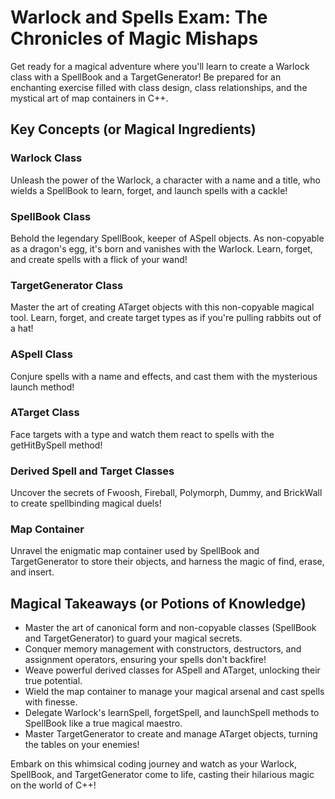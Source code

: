 # Warlock and Spells Exam: The Chronicles of Magic Mishaps
Get ready for a magical adventure where you'll learn to create a Warlock class with a SpellBook and a TargetGenerator! Be prepared for an enchanting exercise filled with class design, class relationships, and the mystical art of map containers in C++.

## Key Concepts (or Magical Ingredients)

### Warlock Class
Unleash the power of the Warlock, a character with a name and a title, who wields a SpellBook to learn, forget, and launch spells with a cackle!

### SpellBook Class
Behold the legendary SpellBook, keeper of ASpell objects. As non-copyable as a dragon's egg, it's born and vanishes with the Warlock. Learn, forget, and create spells with a flick of your wand!

### TargetGenerator Class
Master the art of creating ATarget objects with this non-copyable magical tool. Learn, forget, and create target types as if you're pulling rabbits out of a hat!

### ASpell Class
Conjure spells with a name and effects, and cast them with the mysterious launch method!

### ATarget Class
Face targets with a type and watch them react to spells with the getHitBySpell method!

### Derived Spell and Target Classes
Uncover the secrets of Fwoosh, Fireball, Polymorph, Dummy, and BrickWall to create spellbinding magical duels!

### Map Container
Unravel the enigmatic map container used by SpellBook and TargetGenerator to store their objects, and harness the magic of find, erase, and insert.

## Magical Takeaways (or Potions of Knowledge)
- Master the art of canonical form and non-copyable classes (SpellBook and TargetGenerator) to guard your magical secrets.
- Conquer memory management with constructors, destructors, and assignment operators, ensuring your spells don't backfire!
- Weave powerful derived classes for ASpell and ATarget, unlocking their true potential.
- Wield the map container to manage your magical arsenal and cast spells with finesse.
- Delegate Warlock's learnSpell, forgetSpell, and launchSpell methods to SpellBook like a true magical maestro.
- Master TargetGenerator to create and manage ATarget objects, turning the tables on your enemies!

Embark on this whimsical coding journey and watch as your Warlock, SpellBook, and TargetGenerator come to life, casting their hilarious magic on the world of C++!
